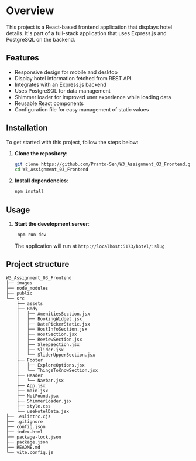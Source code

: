# Overview
This project is a React-based frontend application that displays hotel details. It's part of a full-stack application that uses Express.js and PostgreSQL on the backend.
## Features

- Responsive design for mobile and desktop
- Display hotel information fetched from REST API
- Integrates with an Express.js backend
- Uses PostgreSQL for data management
- Shimmer loader for improved user experience while loading data
- Reusable React components
- Configuration file for easy management of static values

## Installation

To get started with this project, follow the steps below:

1. **Clone the repository**:
    ```sh
    git clone https://github.com/Pranto-Sen/W3_Assignment_03_Frontend.git
    cd W3_Assignment_03_Frontend
    ```

2. **Install dependencies**:
    ```sh
    npm install
    ```

## Usage

1. **Start the development server**:
    ```sh
     npm run dev
    ```

    The application will run at `http://localhost:5173/hotel/:slug`
   
## Project structure
```
W3_Assignment_03_Frontend
├── images
├── node_modules
├── public
└── src
    ├── assets
    ├── Body
    │   ├── AmenitiesSection.jsx
    │   ├── BookingWidget.jsx
    │   ├── DatePickerStatic.jsx
    │   ├── HostInfoSection.jsx
    │   ├── HostSection.jsx
    │   ├── ReviewSection.jsx
    │   ├── SleepSection.jsx
    │   ├── Slider.jsx
    │   └── SliderUpperSection.jsx
    ├── Footer
    │   ├── ExploreOptions.jsx
    │   └── ThingsToKnowSection.jsx
    ├── Header
    │   └── Navbar.jsx
    ├── App.jsx
    ├── main.jsx
    ├── NotFound.jsx
    ├── ShimmerLoader.jsx
    ├── style.css
    └── useHotelData.jsx
├── .eslintrc.cjs
├── .gitignore
├── config.json
├── index.html
├── package-lock.json
├── package.json
├── README.md
└── vite.config.js

```
